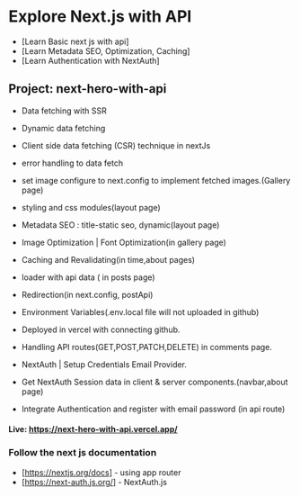# Explore Next.js with API
- [Learn Basic next js with api]
- [Learn Metadata SEO, Optimization, Caching]
- [Learn Authentication with NextAuth]


## Project: next-hero-with-api
- Data fetching with SSR
- Dynamic data fetching
- Client side data fetching (CSR) technique in nextJs
- error handling to data fetch
- set image configure to next.config to implement fetched images.(Gallery page)
- styling and css modules(layout page)
- Metadata SEO :  title-static seo, dynamic(layout page)
- Image Optimization | Font Optimization(in gallery page)
- Caching and Revalidating(in time,about pages)
- loader with api data ( in posts page)
- Redirection(in next.config, postApi)
- Environment Variables(.env.local file will not uploaded in github)
- Deployed in vercel with connecting github.

- Handling API routes(GET,POST,PATCH,DELETE) in comments page.
- NextAuth | Setup Credentials Email Provider.
- Get NextAuth Session data in client & server components.(navbar,about page)
- Integrate Authentication and register with email password (in api route)



#### Live: https://next-hero-with-api.vercel.app/

### Follow the next js documentation
- [https://nextjs.org/docs] - using app router
- [https://next-auth.js.org/] - NextAuth.js